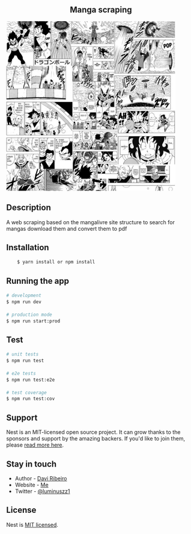 <center align="center">
    <h2>Manga scraping</h2>
</center>

 <img src="./img/readme1.jpg" width="450" alt="Nest Logo" />


## Description

A web scraping based on the mangalivre site structure to search for mangas download them and convert them to pdf

## Installation

```bash
    $ yarn install or npm install
```

## Running the app

```bash
# development
$ npm run dev

# production mode
$ npm run start:prod
```

## Test

```bash
# unit tests
$ npm run test

# e2e tests
$ npm run test:e2e

# test coverage
$ npm run test:cov
```

## Support

Nest is an MIT-licensed open source project. It can grow thanks to the sponsors and support by the amazing backers. If you'd like to join them, please [read more here](https://docs.nestjs.com/support).

## Stay in touch

- Author - [Davi Ribeiro](https://github.com/luminuszz)
- Website - [Me](https://luminuszz.dev/)
- Twitter - [@luminuszz1](https://twitter.com/luminuszz1)

## License

  Nest is [MIT licensed](LICENSE).
